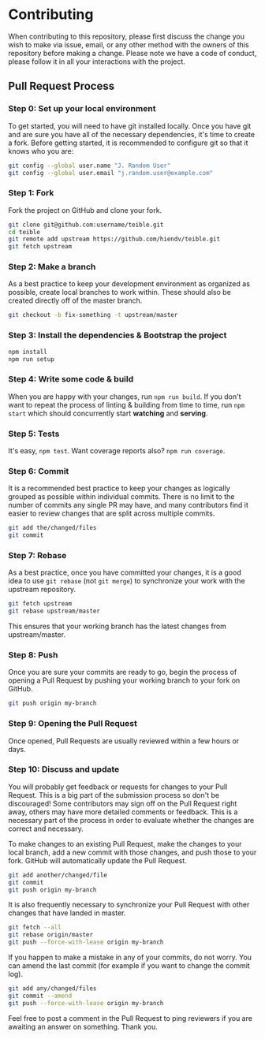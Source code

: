 # Contributing
When contributing to this repository, please first discuss the change you wish to make via issue, email, or any other method with the owners of this repository before making a change. Please note we have a code of conduct, please follow it in all your interactions with the project.

## Pull Request Process
### Step 0: Set up your local environment
To get started, you will need to have git installed locally. Once you have git and are sure you have all of the necessary dependencies, it's time to create a fork. Before getting started, it is recommended to configure git so that it knows who you are:
```bash
git config --global user.name "J. Random User"
git config --global user.email "j.random.user@example.com"
```

### Step 1: Fork
Fork the project on GitHub and clone your fork.
```bash
git clone git@github.com:username/teible.git
cd teible
git remote add upstream https://github.com/hiendv/teible.git
git fetch upstream
```

### Step 2: Make a branch
As a best practice to keep your development environment as organized as possible, create local branches to work within. These should also be created directly off of the master branch.
```bash
git checkout -b fix-something -t upstream/master
```

### Step 3: Install the dependencies & Bootstrap the project
```bash
npm install
npm run setup
```

### Step 4: Write some code & build
When you are happy with your changes, run `npm run build`.
If you don't want to repeat the process of linting & building from time to time, run `npm start` which should concurrently start **watching** and **serving**.

### Step 5: Tests
It's easy, `npm test`. Want coverage reports also? `npm run coverage`.

### Step 6: Commit
It is a recommended best practice to keep your changes as logically grouped as possible within individual commits. There is no limit to the number of commits any single PR may have, and many contributors find it easier to review changes that are split across multiple commits.
```bash
git add the/changed/files
git commit
```

### Step 7: Rebase
As a best practice, once you have committed your changes, it is a good idea to use `git rebase` (not `git merge`) to synchronize your work with the upstream repository.
```bash
git fetch upstream
git rebase upstream/master
```

This ensures that your working branch has the latest changes from upstream/master.

### Step 8: Push
Once you are sure your commits are ready to go, begin the process of opening a Pull Request by pushing your working branch to your fork on GitHub.
```bash
git push origin my-branch
```

### Step 9: Opening the Pull Request
Once opened, Pull Requests are usually reviewed within a few  hours or days.

### Step 10: Discuss and update
You will probably get feedback or requests for changes to your Pull Request. This is a big part of the submission process so don't be discouraged! Some contributors may sign off on the Pull Request right away, others may have more detailed comments or feedback. This is a necessary part of the process in order to evaluate whether the changes are correct and necessary.

To make changes to an existing Pull Request, make the changes to your local branch, add a new commit with those changes, and push those to your fork. GitHub will automatically update the Pull Request.
```bash
git add another/changed/file
git commit
git push origin my-branch
```

It is also frequently necessary to synchronize your Pull Request with other changes that have landed in master.
```bash
git fetch --all
git rebase origin/master
git push --force-with-lease origin my-branch
```

If you happen to make a mistake in any of your commits, do not worry. You can amend the last commit (for example if you want to change the commit log).
```bash
git add any/changed/files
git commit --amend
git push --force-with-lease origin my-branch
```

Feel free to post a comment in the Pull Request to ping reviewers if you are awaiting an answer on something.
Thank you.
